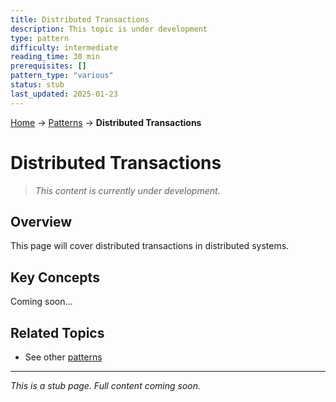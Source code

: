 ```yaml
---
title: Distributed Transactions
description: This topic is under development
type: pattern
difficulty: intermediate
reading_time: 30 min
prerequisites: []
pattern_type: "various"
status: stub
last_updated: 2025-01-23
---
```


<!-- Navigation -->
[Home](../introduction/index.md) → [Patterns](index.md) → **Distributed Transactions**

# Distributed Transactions

> *This content is currently under development.*

## Overview

This page will cover distributed transactions in distributed systems.

## Key Concepts

Coming soon...

## Related Topics

- See other [patterns](index.md)

---

*This is a stub page. Full content coming soon.*
